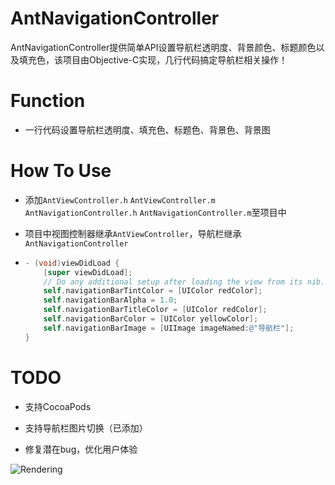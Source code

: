 # AntNavigationController

AntNavigationController提供简单API设置导航栏透明度、背景颜色、标题颜色以及填充色，该项目由Objective-C实现，几行代码搞定导航栏相关操作！

# Function

- 一行代码设置导航栏透明度、填充色、标题色、背景色、背景图

# How To Use

- 添加`AntViewController.h` `AntViewController.m  ` `AntNavigationController.h` `AntNavigationController.m`至项目中
- 项目中视图控制器继承`AntViewController`，导航栏继承 `AntNavigationController`

- ```Objective-C
  - (void)viewDidLoad {
      [super viewDidLoad];
      // Do any additional setup after loading the view from its nib.
      self.navigationBarTintColor = [UIColor redColor];
      self.navigationBarAlpha = 1.0;
      self.navigationBarTitleColor = [UIColor redColor];
      self.navigationBarColor = [UIColor yellowColor];
      self.navigationBarImage = [UIImage imageNamed:@"导航栏"];
  }
  ```

# TODO

- 支持CocoaPods

- 支持导航栏图片切换（已添加）

- 修复潜在bug，优化用户体验


![Rendering](shot1.gif)
